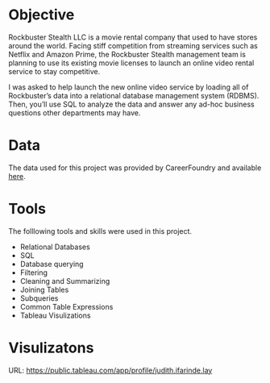 # Objective
Rockbuster Stealth LLC is a movie rental company that used to have stores around the world. Facing stiff competition from streaming services such as Netflix and Amazon Prime, the Rockbuster Stealth management team is planning to use its existing movie licenses to launch an online video rental service to stay competitive. 

I was asked to help launch the new online video service by loading all of Rockbuster’s data into a relational database management system (RDBMS). Then, you’ll use SQL to analyze the data and answer any ad-hoc business questions other departments may have.

# Data
The data used for this project was provided by CareerFoundry and available [here](http://www.postgresqltutorial.com/wp-content/uploads/2019/05/dvdrental.zip).

# Tools
The folllowing tools and skills were used in this project.
- Relational Databases
- SQL
- Database querying
- Filtering
- Cleaning and Summarizing
- Joining Tables
- Subqueries
- Common Table Expressions
- Tableau Visulizations

# Visulizatons
URL: https://public.tableau.com/app/profile/judith.ifarinde.lay
